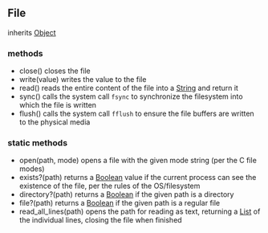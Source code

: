 ## File
inherits [Object](object.md)

### methods
- close() closes the file
- write(value) writes the value to the file
- read() reads the entire content of the file into a [String](string.md) and return it
- sync() calls the system call `fsync` to synchronize the filesystem into which the file is written
- flush() calls the system call `fflush` to ensure the file buffers are written to the physical media

### static methods
- open(path, mode) opens a file with the given mode string (per the C file modes)
- exists?(path) returns a [Boolean](boolean.md) value if the current process can see the existence of the file, per the rules of the OS/filesystem
- directory?(path) returns a [Boolean](boolean.md) if the given path is a directory
- file?(path) returns a [Boolean](boolean.md) if the given path is a regular file
- read_all_lines(path) opens the path for reading as text, returning a [List](list.md) of the individual lines, closing the file when finished
